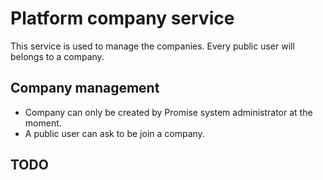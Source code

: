 # Platform company service

This service is used to manage the companies. Every public user will belongs to a company.

## Company management
* Company can only be created by Promise system administrator at the moment.
* A public user can ask to be join a company.

## TODO


